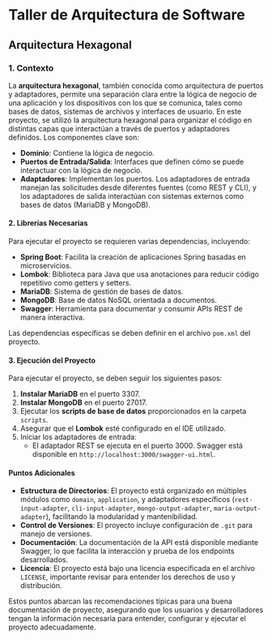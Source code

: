 # Taller de Arquitectura de Software
## Arquitectura Hexagonal

### 1. Contexto

La **arquitectura hexagonal**, también conocida como arquitectura de puertos y adaptadores, permite una separación clara entre la lógica de negocio de una aplicación y los dispositivos con los que se comunica, tales como bases de datos, sistemas de archivos y interfaces de usuario. En este proyecto, se utilizó la arquitectura hexagonal para organizar el código en distintas capas que interactúan a través de puertos y adaptadores definidos. Los componentes clave son:
- **Dominio**: Contiene la lógica de negocio.
- **Puertos de Entrada/Salida**: Interfaces que definen cómo se puede interactuar con la lógica de negocio.
- **Adaptadores**: Implementan los puertos. Los adaptadores de entrada manejan las solicitudes desde diferentes fuentes (como REST y CLI), y los adaptadores de salida interactúan con sistemas externos como bases de datos (MariaDB y MongoDB).

#### 2. Librerías Necesarias

Para ejecutar el proyecto se requieren varias dependencias, incluyendo:
- **Spring Boot**: Facilita la creación de aplicaciones Spring basadas en microservicios.
- **Lombok**: Biblioteca para Java que usa anotaciones para reducir código repetitivo como getters y setters.
- **MariaDB**: Sistema de gestión de bases de datos.
- **MongoDB**: Base de datos NoSQL orientada a documentos.
- **Swagger**: Herramienta para documentar y consumir APIs REST de manera interactiva.

Las dependencias específicas se deben definir en el archivo `pom.xml` del proyecto.

#### 3. Ejecución del Proyecto

Para ejecutar el proyecto, se deben seguir los siguientes pasos:
1. **Instalar MariaDB** en el puerto 3307.
2. **Instalar MongoDB** en el puerto 27017.
3. Ejecutar los **scripts de base de datos** proporcionados en la carpeta `scripts`.
4. Asegurar que el **Lombok** esté configurado en el IDE utilizado.
5. Iniciar los adaptadores de entrada:
    - El adaptador REST se ejecuta en el puerto 3000. Swagger está disponible en `http://localhost:3000/swagger-ui.html`.

#### Puntos Adicionales

- **Estructura de Directorios**: El proyecto está organizado en múltiples módulos como `domain`, `application`, y adaptadores específicos (`rest-input-adapter`, `cli-input-adapter`, `mongo-output-adapter`, `maria-output-adapter`), facilitando la modularidad y mantenibilidad.
- **Control de Versiones**: El proyecto incluye configuración de `.git` para manejo de versiones.
- **Documentación**: La documentación de la API está disponible mediante Swagger, lo que facilita la interacción y prueba de los endpoints desarrollados.
- **Licencia**: El proyecto está bajo una licencia especificada en el archivo `LICENSE`, importante revisar para entender los derechos de uso y distribución.

Estos puntos abarcan las recomendaciones típicas para una buena documentación de proyecto, asegurando que los usuarios y desarrolladores tengan la información necesaria para entender, configurar y ejecutar el proyecto adecuadamente.
